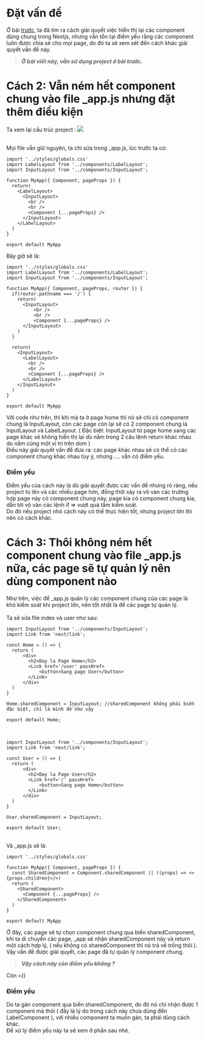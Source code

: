 # Đặt vấn đề
Ở bài [trước](https://viblo.asia/p/cac-phuong-phap-tranh-hien-thi-lai-cac-component-dung-chung-trong-nextjs-part-1-OeVKBAD25kW), ta đã tìm ra cách giải quyết việc hiển thị lại các component dùng chung trong Nextjs, nhưng vẫn tồn tại điểm yếu rằng các component luôn được chia sẻ cho mọi page, do đó ta sẽ xem xét đến cách khác giải quyết vấn đề này.

> ***Ở bài viết này, vẫn sử dụng project ở bài trước.***

# Cách 2: Vẫn ném hết component chung vào file _app.js nhưng đặt thêm điều kiện

Ta xem lại cấu trúc project :
![](https://images.viblo.asia/262b387d-f427-472b-808a-1855ff176447.png)

<br/>
Mọi file vẫn giữ nguyên, ta chỉ sửa trong _app.js, lúc trước ta có:

```javascript:_app
import '../styles/globals.css'
import LabelLayout from '../components/LabelLayout';
import InputLayout from '../components/InputLayout';

function MyApp({ Component, pageProps }) {
  return(
    <LabelLayout>
      <InputLayout>
        <br />
        <br />
        <Component {...pageProps} />
      </InputLayout>
    </LabelLayout>
  ) 
}

export default MyApp
```

Bây giờ sẽ là:

```javascript:_app
import '../styles/globals.css'
import LabelLayout from '../components/LabelLayout';
import InputLayout from '../components/InputLayout';

function MyApp({ Component, pageProps, router }) {
  if(router.pathname === '/') {
    return(
      <InputLayout>
          <br />
          <br />
          <Component {...pageProps} />
      </InputLayout>
    )
  }

  return(
    <InputLayout>
      <LabelLayout>
        <br />
        <br />
        <Component {...pageProps} />
      </LabelLayout>
    </InputLayout>
  )
}

export default MyApp
```

Với code như trên, thì khi mà ta ở page home thì nó sẽ chỉ có component chung là InputLayout, còn các page còn lại sẽ có 2 component chung là  InputLayout và LabelLayout. ( Đặc biệt: InputLayout từ page home sang các page khác sẽ không hiển thị lại dù nằm trong 2 câu lệnh return khác nhau do nằm cùng một vị trí trên dom ) <br/>
Điều này giải quyết vấn đề đưa ra: các page khác nhau sẽ có thể có các component chung khác nhau tùy ý, nhưng .... vẫn có điểm yếu.

### Điểm yếu
Điểm yếu của cách này là dù giải quyết được các vấn đề nhưng rõ ràng, nếu project to lên và các nhiều page hơn, đồng thời xảy ra vô vàn các trường hợp page này có component chung này, page kia có component chung kia, dẫn tới vô vàn các lệnh if => vượt quá tầm kiểm soát.<br/>
Do đó nếu project nhỏ cách này có thể thực hiện tốt, nhưng project lớn thì nên có cách khác.

# Cách 3: Thôi không ném hết component chung vào file _app.js nữa, các page sẽ tự quản lý nên dùng component nào
Như trên, việc để _app.js quản lý các component chung của các page là khó kiểm soát khi project lớn, nên tốt nhất là để các page tự quản lý.
<br/>
<br/>
Ta sẽ sửa file index và user như sau:

```javascript:index
import InputLayout from '../components/InputLayout';
import Link from 'next/link';

const Home = () => {
  return (
      <div>
        <h2>Day la Page Home</h2>
        <Link href='/user' passHref>
            <button>Sang page User</button>
        </Link>
      </div>
  )
}

Home.sharedComponent = InputLayout; //sharedComponent không phải biến đặc biệt, chỉ là mình để như vậy

export default Home;
```

<br />

```javascript:user
import InputLayout from '../components/InputLayout';
import Link from 'next/link';

const User = () => {
  return (
      <div>
        <h2>Day la Page User</h2>
        <Link href='/' passHref>
            <button>Sang page Home</button>
        </Link>
      </div>
  )
}

User.sharedComponent = InputLayout;

export default User;
```

<br />
Và _app.js sẽ là:

```javascript:_app
import '../styles/globals.css'

function MyApp({ Component, pageProps }) {
  const SharedComponent = Component.sharedComponent || ((props) => <>{props.children}</>)
  return (
    <SharedComponent>
      <Component {...pageProps} />
    </SharedComponent>
  )
}

export default MyApp
```

Ở đây, các page sẽ tự chọn component chung qua biến sharedComponent, khi ta di chuyển các page,  _app sẽ nhận sharedComponent này và return một cách hợp lý, ( nếu không có sharedComponent thì nó trả về trống thôi ).<br/>
Vậy vấn đề được giải quyết, các page đã tự quản lý component chung.
> ***Vậy cách này còn điểm yếu không ?***

Còn =))
### Điểm yếu
Do ta gán component qua biến sharedComponent, do đó nó chỉ nhận được 1 component mà thôi ( đấy là lý do trong cách này chưa dùng đến LabelComponent ), với nhiều component ta muốn gán, ta phải dùng cách khác.
<br />
Để xử lý điểm yếu này ta sẽ xem ở phần sau nhé.